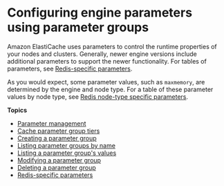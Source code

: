 # Configuring engine parameters using parameter groups<a name="ParameterGroups"></a>

Amazon ElastiCache uses parameters to control the runtime properties of your nodes and clusters\. Generally, newer engine versions include additional parameters to support the newer functionality\. For tables of parameters, see [Redis\-specific parameters](ParameterGroups.Redis.md)\.

As you would expect, some parameter values, such as `maxmemory`, are determined by the engine and node type\. For a table of these parameter values by node type, see [Redis node\-type specific parameters](ParameterGroups.Redis.md#ParameterGroups.Redis.NodeSpecific)\.

**Topics**
+ [Parameter management](ParameterGroups.Management.md)
+ [Cache parameter group tiers](ParameterGroups.Tiers.md)
+ [Creating a parameter group](ParameterGroups.Creating.md)
+ [Listing parameter groups by name](ParameterGroups.ListingGroups.md)
+ [Listing a parameter group's values](ParameterGroups.ListingValues.md)
+ [Modifying a parameter group](ParameterGroups.Modifying.md)
+ [Deleting a parameter group](ParameterGroups.Deleting.md)
+ [Redis\-specific parameters](ParameterGroups.Redis.md)